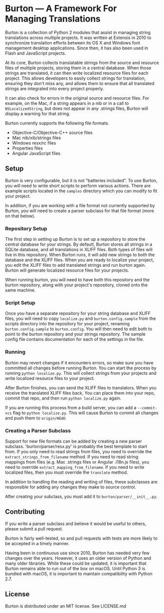 # Burton — A Framework For Managing Translations

Burton is a collection of Python 2 modules that assist in managing string translations across multiple projects. It was written at Extensis in 2010 to synchronize translation efforts between its OS X and Windows font management desktop applications. Since then, it has also been used in Flash and JavaScript projects.

At its core, Burton collects translatable strings from the source and resource files of multiple projects, storing them in a central database. When those strings are translated, it can then write localized resource files for each project. This allows developers to easily collect strings for translation, ensuring they don't miss any, and allows them to ensure that all translated strings are integrated into every project properly.

It can also check for errors in the original source and resource files. For example, on the Mac, if a string appears in a nib or in a call to `NSLocalizedString`, but does not appear in any .strings files, Burton will display a warning for that string.

Burton currently supports the following file formats.

* Objective-C/Objective-C++ source files
* Mac nib/xib/strings files
* Windows resx/rc files
* Properties files
* Angular JavaScript files

## Setup

Burton is very configurable, but it is not "batteries included". To use Burton, you will need to write short scripts to perform various actions. There are example scripts located in the `samples` directory which you can modify to fit your project.

In addition, if you are working with a file format not currently supported by Burton, you will need to create a parser subclass for that file format (more on that below).

### Repository Setup

The first step in setting up Burton is to set up a repository to store the central database for your strings. By default, Burton stores all strings in a SQLite database, and all translations in XLIFF files. Both types of files will live in this repository. When Burton runs, it will add new strings to both the database and the XLIFF files. When you are ready to localize your project, you edit the XLIFF files to add translated strings and run burton again. Burton will generate localized resource files for your projects.

When running burton, you will need to have both this repository and the burton repository, along with your project's repository, cloned onto the same machine.

### Script Setup

Once you have a separate repository for your string database and XLIFF files, you will need to copy `localize.py` and `burton.config.sample` from the scripts directory into the repository for your project, renaming `burton.config.sample` to `burton.config`. You will then need to edit both to point to the burton repository and your strings repository. The sample config file contains documentation for each of the settings in the file.

### Running

Burton may revert changes if it encounters errors, so make sure you have committed all changes before running Burton. You can start the process by running `python localize.py`. This will collect strings from your projects and write localized resource files to your project.

After Burton finishes, you can send the XLIFF files to translators. When you receive the translated XLIFF files back, You can place them into your repo, commit that repo, and then run `python localize.py` again.

If you are running this process from a build server, you can add a `--commit-vcs` flag to `python localize.py`. This will cause Burton to commit all changes and push them to `origin/HEAD`

### Creating a Parser Subclass

Support for new file formats can be added by creating a new parser subclass. 'burton/parser/resx.py' is probably the best template to start from. If you only need to read strings from files, you need to override the `extract_strings_from_filename` method. If you need to read string mappings from files (e.g. Mac .strings files or Angular .i18n.js files), you need to override `extract_mapping_from_filename`. If you need to write localized files, then you must override the `translate` method.

In addition to handling the reading and writing of files, these subclasses are responsible for adding any changes they make to source control.

After creating your subclass, you must add it to `burton/parser/__init__.py`.

## Contributing

If you write a parser subclass and believe it would be useful to others, please submit a pull request.

Burton is fairly well-tested, so and pull requests with tests are more likely to be accepted in a timely manner.

Having been in continuous use since 2010, Burton has needed very few changes over the years. However, it uses an older version of Python and many older libraries. While these could be updated, it is important that Burton remains able to run out of the box on macOS. Until Python 3 is bundled with macOS, it is important to maintain compatibility with Python 2.7.

## License

Burton is distributed under an MIT license. See LICENSE.md
